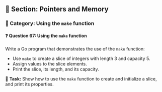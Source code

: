 ## 📘 Section: Pointers and Memory  
### 🔹 Category: Using the `make` function  
#### ❓ Question 67: Using the `make` function

Write a Go program that demonstrates the use of the `make` function:

- Use `make` to create a slice of integers with length 3 and capacity 5.
- Assign values to the slice elements.
- Print the slice, its length, and its capacity.

🔧 **Task:** Show how to use the `make` function to create and initialize a slice, and print its properties.
